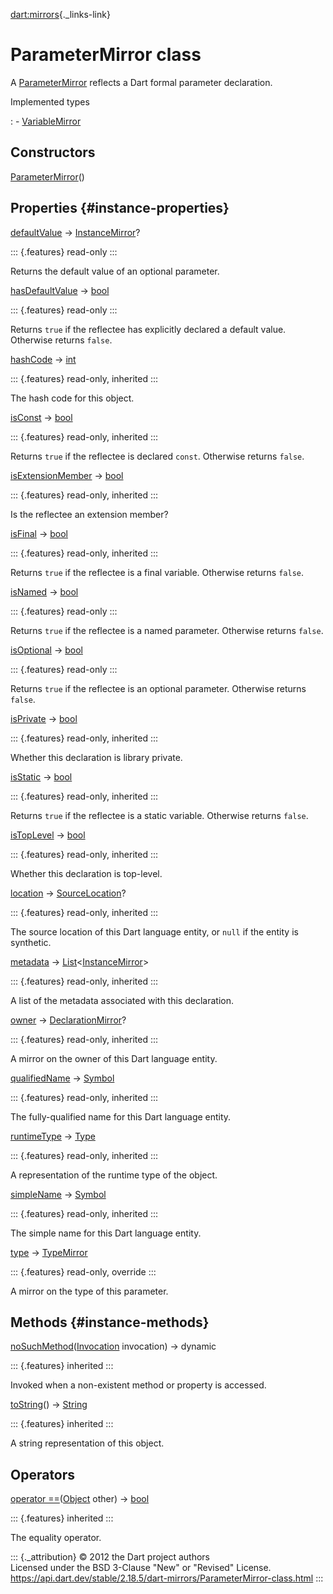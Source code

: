 [dart:mirrors](../dart-mirrors/dart-mirrors-library){._links-link}

ParameterMirror class
=====================

A [ParameterMirror](parametermirror-class) reflects a Dart formal
parameter declaration.

Implemented types

:   -   [VariableMirror](variablemirror-class)

Constructors
------------

[ParameterMirror](parametermirror/parametermirror)()

Properties {#instance-properties}
----------

[defaultValue](parametermirror/defaultvalue) →
[InstanceMirror](instancemirror-class)?

::: {.features}
read-only
:::

Returns the default value of an optional parameter.

[hasDefaultValue](parametermirror/hasdefaultvalue) →
[bool](../dart-core/bool-class)

::: {.features}
read-only
:::

Returns `true` if the reflectee has explicitly declared a default value.
Otherwise returns `false`.

[hashCode](../dart-core/object/hashcode) → [int](../dart-core/int-class)

::: {.features}
read-only, inherited
:::

The hash code for this object.

[isConst](variablemirror/isconst) → [bool](../dart-core/bool-class)

::: {.features}
read-only, inherited
:::

Returns `true` if the reflectee is declared `const`. Otherwise returns
`false`.

[isExtensionMember](variablemirror/isextensionmember) →
[bool](../dart-core/bool-class)

::: {.features}
read-only, inherited
:::

Is the reflectee an extension member?

[isFinal](variablemirror/isfinal) → [bool](../dart-core/bool-class)

::: {.features}
read-only, inherited
:::

Returns `true` if the reflectee is a final variable. Otherwise returns
`false`.

[isNamed](parametermirror/isnamed) → [bool](../dart-core/bool-class)

::: {.features}
read-only
:::

Returns `true` if the reflectee is a named parameter. Otherwise returns
`false`.

[isOptional](parametermirror/isoptional) →
[bool](../dart-core/bool-class)

::: {.features}
read-only
:::

Returns `true` if the reflectee is an optional parameter. Otherwise
returns `false`.

[isPrivate](declarationmirror/isprivate) →
[bool](../dart-core/bool-class)

::: {.features}
read-only, inherited
:::

Whether this declaration is library private.

[isStatic](variablemirror/isstatic) → [bool](../dart-core/bool-class)

::: {.features}
read-only, inherited
:::

Returns `true` if the reflectee is a static variable. Otherwise returns
`false`.

[isTopLevel](declarationmirror/istoplevel) →
[bool](../dart-core/bool-class)

::: {.features}
read-only, inherited
:::

Whether this declaration is top-level.

[location](declarationmirror/location) →
[SourceLocation](sourcelocation-class)?

::: {.features}
read-only, inherited
:::

The source location of this Dart language entity, or `null` if the
entity is synthetic.

[metadata](declarationmirror/metadata) →
[List](../dart-core/list-class)\<[InstanceMirror](instancemirror-class)\>

::: {.features}
read-only, inherited
:::

A list of the metadata associated with this declaration.

[owner](declarationmirror/owner) →
[DeclarationMirror](declarationmirror-class)?

::: {.features}
read-only, inherited
:::

A mirror on the owner of this Dart language entity.

[qualifiedName](declarationmirror/qualifiedname) →
[Symbol](../dart-core/symbol-class)

::: {.features}
read-only, inherited
:::

The fully-qualified name for this Dart language entity.

[runtimeType](../dart-core/object/runtimetype) →
[Type](../dart-core/type-class)

::: {.features}
read-only, inherited
:::

A representation of the runtime type of the object.

[simpleName](declarationmirror/simplename) →
[Symbol](../dart-core/symbol-class)

::: {.features}
read-only, inherited
:::

The simple name for this Dart language entity.

[type](parametermirror/type) → [TypeMirror](typemirror-class)

::: {.features}
read-only, override
:::

A mirror on the type of this parameter.

Methods {#instance-methods}
-------

[noSuchMethod](../dart-core/object/nosuchmethod)([Invocation](../dart-core/invocation-class)
invocation) → dynamic

::: {.features}
inherited
:::

Invoked when a non-existent method or property is accessed.

[toString](../dart-core/object/tostring)() →
[String](../dart-core/string-class)

::: {.features}
inherited
:::

A string representation of this object.

Operators
---------

[operator
==](../dart-core/object/operator_equals)([Object](../dart-core/object-class)
other) → [bool](../dart-core/bool-class)

::: {.features}
inherited
:::

The equality operator.

::: {._attribution}
© 2012 the Dart project authors\
Licensed under the BSD 3-Clause \"New\" or \"Revised\" License.\
<https://api.dart.dev/stable/2.18.5/dart-mirrors/ParameterMirror-class.html>
:::
